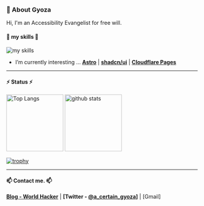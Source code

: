 ### 🥟 About Gyoza
Hi, I'm an Accessibility Evangelist for free will.  

#### 🌱 my skills 🌱
<img alt="my skills" src="https://skillicons.dev/icons?theme=light&perline=9&i=python,django,js,ts,html,css,nodejs,react,nextjs,astro,prisma,supabase,tailwind,vite,netlify,git,github" />

- I’m currently interesting ... **[Astro](https://astro.build/)** | **[shadcn/ui](https://ui.shadcn.com/)** | **[Cloudflare Pages](https://pages.cloudflare.com/)**

***

#### ⚡️ Status ⚡️
<p align="left"> 
  <img alt="Top Langs" height="150px" src="https://github-readme-stats.vercel.app/api/top-langs/?username=Unicorn201&layout=compact&show_icons=true" />
  <img alt="github stats" height="150px" src="https://github-readme-stats.vercel.app/api?username=Unicorn201" />
</p>

[![trophy](https://github-profile-trophy.vercel.app/?username=Unicorn201&margin-w=5)](https://github.com/Unicorn201/)

***

#### 📫 Contact me. 📫
**[Blog - World Hacker](https://gyozaless.com)** | **[Twitter - [@a_certain_gyoza](https://twitter.com/STI33304891)]** | [Gmail]


<!--
**Unicorn201/Unicorn201** is a ✨ _special_ ✨ repository because its `README.md` (this file) appears on your GitHub profile.

Here are some ideas to get you started:

- 🔭 I’m currently working on ...
- 🌱 I’m currently learning ...
- 👯 I’m looking to collaborate on ...
- 🤔 I’m looking for help with ...
- 💬 Ask me about ...
- 📫 How to reach me: ...
- 😄 Pronouns: ...
- ⚡ Fun fact: ...
-->
